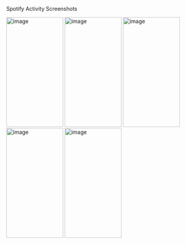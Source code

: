 Spotify Activity Screenshots

<img width="150" height="290" alt="image" src="https://github.com/user-attachments/assets/6d9a674c-bcae-4fb6-82fa-a1aa0634799f" />
<img width="150" height="290" alt="image" src="https://github.com/user-attachments/assets/d631a781-a010-4e1f-97c4-d677bf402c04" />
<img width="150" height="290" alt="image" src="https://github.com/user-attachments/assets/10251ca4-9888-4a6e-a813-d65d7d61e95c" />
<img width="150" height="290" alt="image" src="https://github.com/user-attachments/assets/863ff8ed-3fdc-4a9b-9fd5-05d2115bffdd" />
<img width="150" height="290" alt="image" src="https://github.com/user-attachments/assets/3dc45f27-781d-4d16-b3ef-4738045eae0d" />



